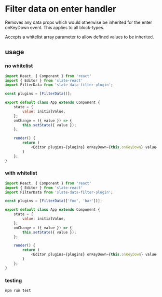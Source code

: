 # Filter data on enter handler

Removes any data props which would otherwise be inherited for the enter onKeyDown event. This applies to all block-types.

Accepts a whitelist array parameter to allow defined values to be inherited. 

## usage

### no whitelist

```js
import React, { Component } from 'react'
import { Editor } from 'slate-react'
import FilterData from 'slate-data-filter-plugin';

const plugins = [FilterData()];

export default class App extends Component {
    state = {
        value: initialValue,
    };
    onChange = ({ value }) => {
        this.setState({ value });
    };

    render() {
        return (
            <Editor plugins={plugins} onKeyDown={this.onKeyDown} value={this.state.value} onChange={this.onChange} />
        )
    };
}
```

### with whitelist

```js
import React, { Component } from 'react'
import { Editor } from 'slate-react'
import FilterData from 'slate-data-filter-plugin';

const plugins = [FilterData(['foo', 'bar'])];

export default class App extends Component {
    state = {
        value: initialValue,
    };
    onChange = ({ value }) => {
        this.setState({ value });
    };

    render() {
        return (
            <Editor plugins={plugins} onKeyDown={this.onKeyDown} value={this.state.value} onChange={this.onChange} />
        )
    };
}
```

### testing

```bash
npm run test
```
